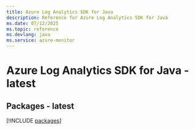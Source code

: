 ```yaml
---
title: Azure Log Analytics SDK for Java
description: Reference for Azure Log Analytics SDK for Java
ms.date: 07/12/2025
ms.topic: reference
ms.devlang: java
ms.service: azure-monitor
---
```

# Azure Log Analytics SDK for Java - latest
## Packages - latest
[!INCLUDE [packages](log-analytics-index.md)]